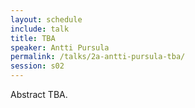```yaml
---
layout: schedule
include: talk
title: TBA
speaker: Antti Pursula
permalink: /talks/2a-antti-pursula-tba/
session: s02
---
```


Abstract TBA.
